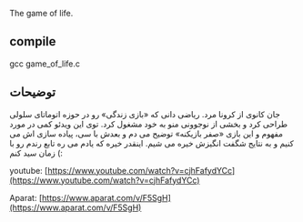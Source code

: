 The game of life.

## compile
gcc game_of_life.c

## توضیحات

جان کانوی از کرونا مرد. ریاضی دانی که «بازی زندگی» رو در حوزه اتوماتای سلولی طراحی کرد و بخشی از نوجوونی منو به خود مشغول کرد. توی این ویدئو کمی در مورد مفهوم و این بازی «صفر بازیکنه» توضیح می دم و بعدش با سی، پیاده سازی اش می کنیم و به نتایج شگفت انگیزش خیره می شیم. اینقدر خیره که یادم می ره تابع رندم رو با زمان سید کنم (:

youtube: [https://www.youtube.com/watch?v=cjhFafydYCc](https://www.youtube.com/watch?v=cjhFafydYCc)

Aparat: [https://www.aparat.com/v/F5SgH](https://www.aparat.com/v/F5SgH)


